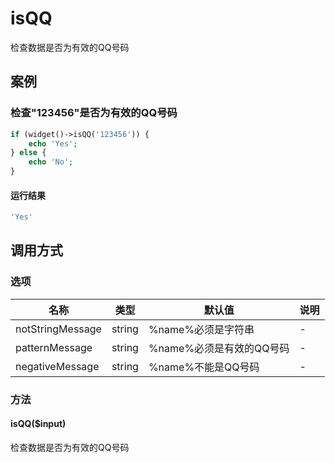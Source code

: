 isQQ
====

检查数据是否为有效的QQ号码

案例
----

### 检查"123456"是否为有效的QQ号码
```php
if (widget()->isQQ('123456')) {
    echo 'Yes';
} else {
    echo 'No';
}
```

#### 运行结果
```php
'Yes'
```

调用方式
--------

### 选项

| 名称                | 类型    | 默认值                                 | 说明              |
|---------------------|---------|----------------------------------------|-------------------|
| notStringMessage    | string  | %name%必须是字符串                     | -                 |
| patternMessage      | string  | %name%必须是有效的QQ号码               | -                 |
| negativeMessage     | string  | %name%不能是QQ号码                     | -                 |

### 方法

#### isQQ($input)
检查数据是否为有效的QQ号码
